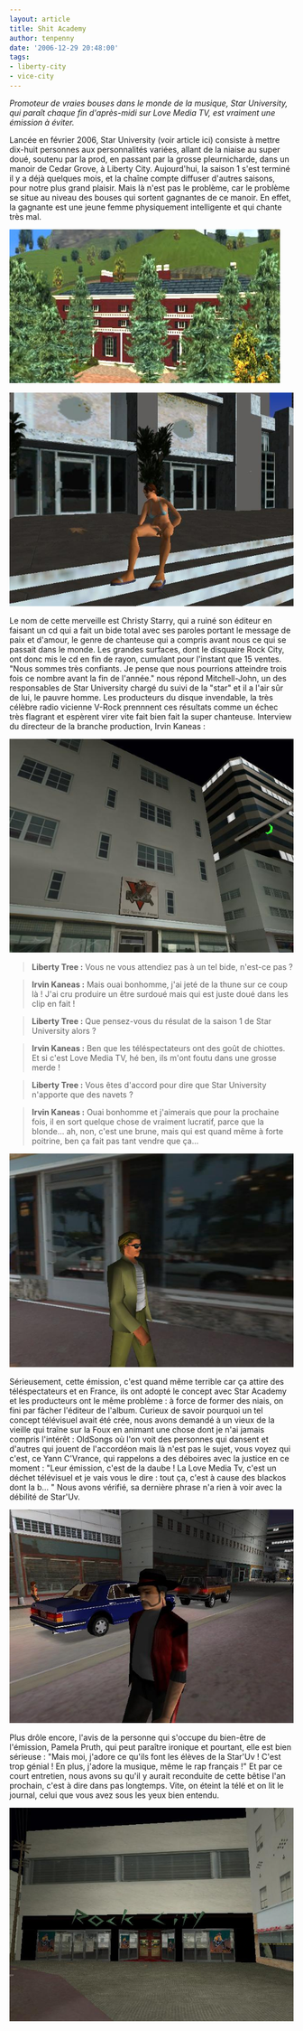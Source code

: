 ```yaml
---
layout: article
title: Shit Academy
author: tenpenny
date: '2006-12-29 20:48:00'
tags:
- liberty-city
- vice-city
---
```


_Promoteur de vraies bouses dans le monde de la musique, Star University, qui paraît chaque fin d'après-midi sur Love Media TV, est vraiment une émission à éviter._

Lancée en février 2006, Star University (voir article ici) consiste à mettre dix-huit personnes aux personnalités variées, allant de la niaise au super doué, soutenu par la prod, en passant par la grosse pleurnicharde, dans un manoir de Cedar Grove, à Liberty City. Aujourd'hui, la saison 1 s'est terminé il y a déjà quelques mois, et la chaîne compte diffuser d'autres saisons, pour notre plus grand plaisir. Mais là n'est pas le problème, car le problème se situe au niveau des bouses qui sortent gagnantes de ce manoir. En effet, la gagnante est une jeune femme physiquement intelligente et qui chante très mal.

![](  /content/images/2005/01/Star1.jpg)

![Le manoir de Star University et la gagnante de cette édition de Star'Uv.](  /content/images/2005/01/starry.jpg)

Le nom de cette merveille est Christy Starry, qui a ruiné son éditeur en faisant un cd qui a fait un bide total avec ses paroles portant le message de paix et d'amour, le genre de chanteuse qui a compris avant nous ce qui se passait dans le monde. Les grandes surfaces, dont le disquaire Rock City, ont donc mis le cd en fin de rayon, cumulant pour l'instant que 15 ventes. "Nous sommes très confiants. Je pense que nous pourrions atteindre trois fois ce nombre avant la fin de l'année." nous répond Mitchell-John, un des responsables de Star University chargé du suivi de la "star" et il a l'air sûr de lui, le pauvre homme. Les producteurs du disque invendable, la très célèbre radio vicienne V-Rock prennnent ces résultats comme un échec très flagrant et espèrent virer vite fait bien fait la super chanteuse. Interview du directeur de la branche production, Irvin Kaneas :

![Le siège de V-Rock, à Vice City.](  /content/images/2005/01/v_rock_siege.jpg)

> **Liberty Tree :** Vous ne vous attendiez pas à un tel bide, n'est-ce pas ?

> **Irvin Kaneas :** Mais ouai bonhomme, j'ai jeté de la thune sur ce coup là ! J'ai cru produire un être surdoué mais qui est juste doué dans les clip en fait !

> **Liberty Tree :** Que pensez-vous du résulat de la saison 1 de Star University alors ?

> **Irvin Kaneas :** Ben que les téléspectateurs ont des goût de chiottes. Et si c'est Love Media TV, hé ben, ils m'ont foutu dans une grosse merde !

> **Liberty Tree :** Vous êtes d'accord pour dire que Star University n'apporte que des navets ?

> **Irvin Kaneas :** Ouai bonhomme et j'aimerais que pour la prochaine fois, il en sort quelque chose de vraiment lucratif, parce que la blonde... ah, non, c'est une brune, mais qui est quand même à forte poitrine, ben ça fait pas tant vendre que ça...

![Irvin Kaneas, déçu par le nombre d'albums vendus.](  /content/images/2005/01/kaneas.jpg)

Sérieusement, cette émission, c'est quand même terrible car ça attire des téléspectateurs et en France, ils ont adopté le concept avec Star Academy et les producteurs ont le même problème : à force de former des niais, on fini par fâcher l'éditeur de l'album. Curieux de savoir pourquoi un tel concept télévisuel avait été crée, nous avons demandé à un vieux de la vieille qui traîne sur la Foux en animant une chose dont je n'ai jamais compris l'intérêt : OldSongs où l'on voit des personnes qui dansent et d'autres qui jouent de l'accordéon mais là n'est pas le sujet, vous voyez qui c'est, ce Yann C'Vrance, qui rappelons a des déboires avec la justice en ce moment : "Leur émission, c'est de la daube ! La Love Media Tv, c'est un déchet télévisuel et je vais vous le dire : tout ça, c'est à cause des blackos dont la b... " Nous avons vérifié, sa dernière phrase n'a rien à voir avec la débilité de Star'Uv.

![Yann C'Vrance, animateur étrange...](  /content/images/2005/01/vrance.jpg)

Plus drôle encore, l'avis de la personne qui s'occupe du bien-être de l'émission, Pamela Pruth, qui peut paraître ironique et pourtant, elle est bien sérieuse : "Mais moi, j'adore ce qu'ils font les élèves de la Star'Uv ! C'est trop génial ! En plus, j'adore la musique, même le rap français !" Et par ce court entretien, nous avons su qu'il y aurait reconduite de cette bêtise l'an prochain, c'est à dire dans pas longtemps. Vite, on éteint la télé et on lit le journal, celui que vous avez sous les yeux bien entendu.

![Les disquaires n'aiment plus trop les starlettes de Star University.](  /content/images/2005/01/disquaire.jpg)

<!--kg-card-end: markdown-->
